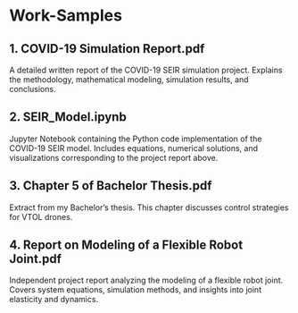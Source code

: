 # Work-Samples

## 1. COVID-19 Simulation Report.pdf
A detailed written report of the COVID-19 SEIR simulation project. Explains the methodology, mathematical modeling, simulation results, and conclusions.

## 2. SEIR_Model.ipynb
Jupyter Notebook containing the Python code implementation of the COVID-19 SEIR model. Includes equations, numerical solutions, and visualizations corresponding to the project report above.

## 3. Chapter 5 of Bachelor Thesis.pdf
Extract from my Bachelor’s thesis. This chapter discusses control strategies for VTOL drones.

## 4. Report on Modeling of a Flexible Robot Joint.pdf
Independent project report analyzing the modeling of a flexible robot joint. Covers system equations, simulation methods, and insights into joint elasticity and dynamics.
